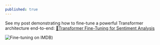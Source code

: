 ```yaml
---
published: true
---
```

See my post demonstrating how to fine-tune a powerful Transformer architecture end-to-end: 
[🤖Transformer Fine-Tuning for Sentiment Analysis](https://medium.com/@ben0it8/transformer-fine-tuning-for-sentiment-analysis-c000da034bb5?source=friends_link&sk=19ce3ee5a08032c6417268fbce0437ee)

![Fine-tuning on IMDB](https://miro.medium.com/max/1390/1*eRYxbIDw7PIP0jPU1NXSLQ.jpeg))
